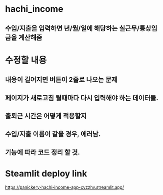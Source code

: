 # hachi_income

## 수입/지출을 입력하면 년/월/일에 해당하는 실근무/통상임금을 계산해줌

# 수정할 내용
## 내용이 길어지면 버튼이 2줄로 나오는 문제
## 페이지가 새로고침 될때마다 다시 입력해야 하는 데이터들.
## 출퇴근 시간은 어떻게 적용할지
## 수입/지출 이름이 같을 경우, 에러남.
## 기능에 따라 코드 정리 할 것.

# Steamlit deploy link
https://panickery-hachi-income-app-cvzzhv.streamlit.app/
